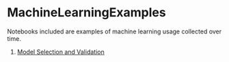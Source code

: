 # MachineLearningExamples
Notebooks included are examples of machine learning usage collected over time.

1. [Model Selection and Validation](https://github.com/holman57/MachineLearningExamples/blob/master/Model_selection_and_validation.ipynb)
